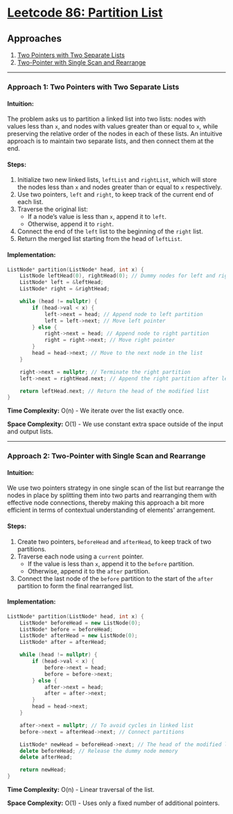 # [Leetcode 86: Partition List](https://leetcode.com/problems/partition-list/)

## Approaches
1. [Two Pointers with Two Separate Lists](#approach-1)
2. [Two-Pointer with Single Scan and Rearrange](#approach-2)

---

### Approach 1: Two Pointers with Two Separate Lists

#### Intuition:
The problem asks us to partition a linked list into two lists: nodes with values less than `x`, and nodes with values greater than or equal to `x`, while preserving the relative order of the nodes in each of these lists. An intuitive approach is to maintain two separate lists, and then connect them at the end.

#### Steps:
1. Initialize two new linked lists, `leftList` and `rightList`, which will store the nodes less than `x` and nodes greater than or equal to `x` respectively.
2. Use two pointers, `left` and `right`, to keep track of the current end of each list.
3. Traverse the original list:
   - If a node’s value is less than `x`, append it to `left`.
   - Otherwise, append it to `right`.
4. Connect the end of the `left` list to the beginning of the `right` list.
5. Return the merged list starting from the head of `leftList`.

#### Implementation:
```cpp
ListNode* partition(ListNode* head, int x) {
    ListNode leftHead(0), rightHead(0); // Dummy nodes for left and right partitions
    ListNode* left = &leftHead;
    ListNode* right = &rightHead;

    while (head != nullptr) {
        if (head->val < x) {
            left->next = head; // Append node to left partition
            left = left->next; // Move left pointer
        } else {
            right->next = head; // Append node to right partition
            right = right->next; // Move right pointer
        }
        head = head->next; // Move to the next node in the list
    }

    right->next = nullptr; // Terminate the right partition
    left->next = rightHead.next; // Append the right partition after left partition

    return leftHead.next; // Return the head of the modified list
}
```

**Time Complexity:** O(n) - We iterate over the list exactly once.

**Space Complexity:** O(1) - We use constant extra space outside of the input and output lists.

---

### Approach 2: Two-Pointer with Single Scan and Rearrange

#### Intuition:
We use two pointers strategy in one single scan of the list but rearrange the nodes in place by splitting them into two parts and rearranging them with effective node connections, thereby making this approach a bit more efficient in terms of contextual understanding of elements' arrangement.

#### Steps:
1. Create two pointers, `beforeHead` and `afterHead`, to keep track of two partitions.
2. Traverse each node using a `current` pointer.
   - If the value is less than `x`, append it to the `before` partition.
   - Otherwise, append it to the `after` partition.
3. Connect the last node of the `before` partition to the start of the `after` partition to form the final rearranged list.

#### Implementation:
```cpp
ListNode* partition(ListNode* head, int x) {
    ListNode* beforeHead = new ListNode(0);
    ListNode* before = beforeHead;
    ListNode* afterHead = new ListNode(0);
    ListNode* after = afterHead;

    while (head != nullptr) {
        if (head->val < x) {
            before->next = head;
            before = before->next;
        } else {
            after->next = head;
            after = after->next;
        }
        head = head->next;
    }

    after->next = nullptr; // To avoid cycles in linked list
    before->next = afterHead->next; // Connect partitions

    ListNode* newHead = beforeHead->next; // The head of the modified list
    delete beforeHead; // Release the dummy node memory
    delete afterHead;

    return newHead;
}
```

**Time Complexity:** O(n) - Linear traversal of the list.

**Space Complexity:** O(1) - Uses only a fixed number of additional pointers.

